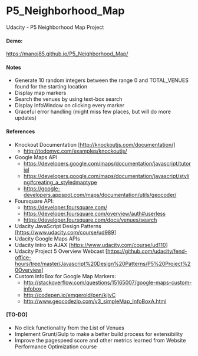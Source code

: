 # P5_Neighborhood_Map
Udacity - P5 Neighborhood Map Project

#### Demo: 
https://manoj85.github.io/P5_Neighborhood_Map/ 

#### Notes

- Generate 10 random integers between the range 0 and TOTAL_VENUES found for the starting location
- Display map markers 
- Search the venues by using text-box search
- Display InfoWindow on clicking every marker
- Graceful error handling (might miss few places, but will do more updates)

#### References
- Knockout Documentation [http://knockoutjs.com/documentation/]
  - http://todomvc.com/examples/knockoutjs/
- Google Maps API
  - https://developers.google.com/maps/documentation/javascript/tutorial
  - https://developers.google.com/maps/documentation/javascript/styling#creating_a_styledmaptype
  - https://google-developers.appspot.com/maps/documentation/utils/geocoder/
- Foursquare API:
  - https://developer.foursquare.com/
  - https://developer.foursquare.com/overview/auth#userless
  - https://developer.foursquare.com/docs/venues/search
- Udacity JavaScript Design Patterns [https://www.udacity.com/course/ud989]
- Udacity Google Maps APIs
- Udacity Intro to AJAX [https://www.udacity.com/course/ud110]
- Udacity Project 5 Overview Webcast [https://github.com/udacity/fend-office-hours/tree/master/Javascript%20Design%20Patterns/P5%20Project%20Overview]
- Custom InfoBox for Google Map Markers: 
  - http://stackoverflow.com/questions/15165007/google-maps-custom-infobox
  - http://codepen.io/emgerold/pen/kjivC
  - http://www.geocodezip.com/v3_simpleMap_InfoBoxA.html

#### [TO-DO]
- No click functionality from the List of Venues
- Implement Grunt/Gulp to make a better build process for extensibility
- Improve the pagespeed score and other metrics learned from Website Performance Optimization course


